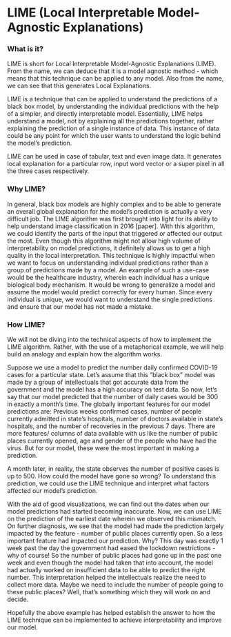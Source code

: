 # LIME \(Local Interpretable Model-Agnostic Explanations\)

### What is it?

LIME is short for Local Interpretable Model-Agnostic Explanations \(LIME\). From the name, we can deduce that it is a model agnostic method - which means that this technique can be applied to any model. Also from the name, we can see that this generates Local Explanations. 

LIME is a technique that can be applied to understand the predictions of a black box model, by understanding the individual predictions with the help of a simpler, and directly interpretable model. Essentially, LIME helps understand a model, not by explaining all the predictions together, rather explaining the prediction of a single instance of data. This instance of data could be any point for which the user wants to understand the logic behind the model’s prediction. 

LIME can be used in case of tabular, text and even image data. It generates local explanation for a particular row, input word vector or a super pixel in all the three cases respectively. 

### Why LIME? 

In general, black box models are highly complex and to be able to generate an overall global explanation for the model’s prediction is actually a very difficult job. The LIME algorithm was first brought into light for its ability to help understand image classification in 2016 \[paper\]. With this algorithm, we could identify the parts of the input that triggered or affected our output the most. Even though this algorithm might not allow high volume of interpretability on model predictions, it definitely allows us to get a high quality in the local interpretation. This technique is highly impactful when we want to focus on understanding individual predictions rather than a group of predictions made by a model. An example of such a use-case would be the healthcare industry, wherein each individual has a unique biological body mechanism. It would be wrong to generalize a model and assume the model would predict correctly for every human. Since every individual is unique, we would want to understand the single predictions and ensure that our model has not made a mistake. 

### How LIME?

We will not be diving into the technical aspects of how to implement the LIME algorithm. Rather, with the use of a metaphorical example, we will help build an analogy and explain how the algorithm works. 

Suppose we use a model to predict the number daily confirmed COVID-19 cases for a particular state. Let’s assume that this “black box” model was made by a group of intellectuals that got accurate data from the government and the model has a high accuracy on test data. So now, let’s say that our model predicted that the number of daily cases would be 300 in exactly a month’s time. The globally important features for our model predictions are: Previous weeks confirmed cases, number of people currently admitted in state’s hospitals, number of doctors available in state’s hospitals, and the number of recoveries in the previous 7 days. There are more features/ columns of data available with us like the number of public places currently opened, age and gender of the people who have had the virus. But for our model, these were the most important in making a prediction.  

A month later, in reality, the state observes the number of positive cases is up to 500. How could the model have gone so wrong? To understand this prediction, we could use the LIME technique and interpret what factors affected our model’s prediction. 

With the aid of good visualizations, we can find out the dates when our model predictions had started becoming inaccurate. Now, we can use LIME on the prediction of the earliest date wherein we observed this mismatch. On further diagnosis, we see that the model had made the prediction largely impacted by the feature - number of public places currently open. So a less important feature had impacted our prediction. Why? This day was exactly 1 week past the day the government had eased the lockdown restrictions - why of course! So the number of public places had gone up in the past one week and even though the model had taken that into account, the model had actually worked on insufficient data to be able to predict the right number. This interpretation helped the intellectuals realize the need to collect more data. Maybe we need to include the number of people going to these public places? Well, that’s something which they will work on and decide.

Hopefully the above example has helped establish the answer to how the LIME technique can be implemented to achieve interpretability and improve our model. 



